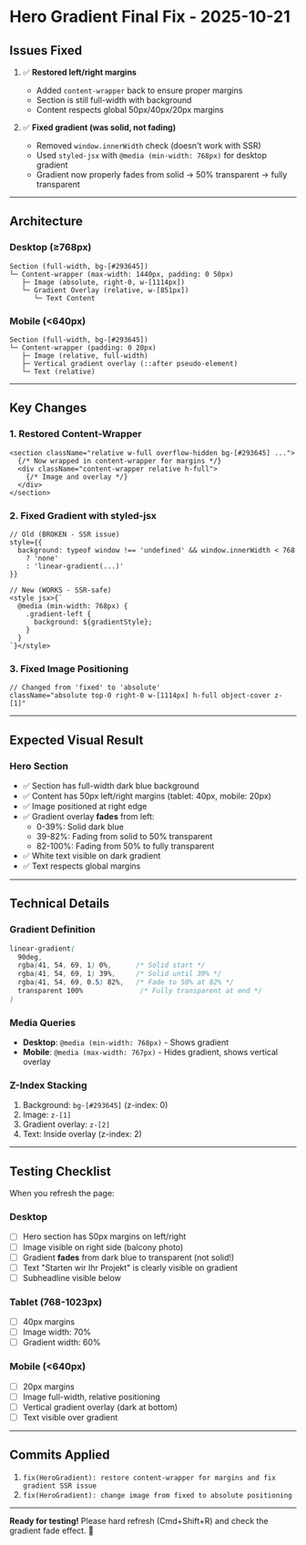 # Hero Gradient Final Fix - 2025-10-21

## Issues Fixed

1. ✅ **Restored left/right margins**
   - Added `content-wrapper` back to ensure proper margins
   - Section is still full-width with background
   - Content respects global 50px/40px/20px margins

2. ✅ **Fixed gradient (was solid, not fading)**
   - Removed `window.innerWidth` check (doesn't work with SSR)
   - Used `styled-jsx` with `@media (min-width: 768px)` for desktop gradient
   - Gradient now properly fades from solid → 50% transparent → fully transparent

---

## Architecture

### Desktop (≥768px)
```
Section (full-width, bg-[#293645])
└─ Content-wrapper (max-width: 1440px, padding: 0 50px)
   ├─ Image (absolute, right-0, w-[1114px])
   └─ Gradient Overlay (relative, w-[851px])
      └─ Text Content
```

### Mobile (<640px)
```
Section (full-width, bg-[#293645])
└─ Content-wrapper (padding: 0 20px)
   ├─ Image (relative, full-width)
   ├─ Vertical gradient overlay (::after pseudo-element)
   └─ Text (relative)
```

---

## Key Changes

### 1. Restored Content-Wrapper
```tsx
<section className="relative w-full overflow-hidden bg-[#293645] ...">
  {/* Now wrapped in content-wrapper for margins */}
  <div className="content-wrapper relative h-full">
    {/* Image and overlay */}
  </div>
</section>
```

### 2. Fixed Gradient with styled-jsx
```tsx
// Old (BROKEN - SSR issue)
style={{
  background: typeof window !== 'undefined' && window.innerWidth < 768
    ? 'none'
    : 'linear-gradient(...)'
}}

// New (WORKS - SSR-safe)
<style jsx>{`
  @media (min-width: 768px) {
    .gradient-left {
      background: ${gradientStyle};
    }
  }
`}</style>
```

### 3. Fixed Image Positioning
```tsx
// Changed from 'fixed' to 'absolute'
className="absolute top-0 right-0 w-[1114px] h-full object-cover z-[1]"
```

---

## Expected Visual Result

### Hero Section
- ✅ Section has full-width dark blue background
- ✅ Content has 50px left/right margins (tablet: 40px, mobile: 20px)
- ✅ Image positioned at right edge
- ✅ Gradient overlay **fades** from left:
  - 0-39%: Solid dark blue
  - 39-82%: Fading from solid to 50% transparent
  - 82-100%: Fading from 50% to fully transparent
- ✅ White text visible on dark gradient
- ✅ Text respects global margins

---

## Technical Details

### Gradient Definition
```css
linear-gradient(
  90deg, 
  rgba(41, 54, 69, 1) 0%,      /* Solid start */
  rgba(41, 54, 69, 1) 39%,     /* Solid until 39% */
  rgba(41, 54, 69, 0.5) 82%,   /* Fade to 50% at 82% */
  transparent 100%              /* Fully transparent at end */
)
```

### Media Queries
- **Desktop**: `@media (min-width: 768px)` - Shows gradient
- **Mobile**: `@media (max-width: 767px)` - Hides gradient, shows vertical overlay

### Z-Index Stacking
1. Background: `bg-[#293645]` (z-index: 0)
2. Image: `z-[1]`
3. Gradient overlay: `z-[2]`
4. Text: Inside overlay (z-index: 2)

---

## Testing Checklist

When you refresh the page:

### Desktop
- [ ] Hero section has 50px margins on left/right
- [ ] Image visible on right side (balcony photo)
- [ ] Gradient **fades** from dark blue to transparent (not solid!)
- [ ] Text "Starten wir Ihr Projekt" is clearly visible on gradient
- [ ] Subheadline visible below

### Tablet (768-1023px)
- [ ] 40px margins
- [ ] Image width: 70%
- [ ] Gradient width: 60%

### Mobile (<640px)
- [ ] 20px margins
- [ ] Image full-width, relative positioning
- [ ] Vertical gradient overlay (dark at bottom)
- [ ] Text visible over gradient

---

## Commits Applied

1. `fix(HeroGradient): restore content-wrapper for margins and fix gradient SSR issue`
2. `fix(HeroGradient): change image from fixed to absolute positioning`

---

**Ready for testing!** Please hard refresh (Cmd+Shift+R) and check the gradient fade effect. 🎨

